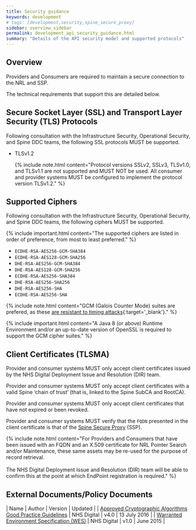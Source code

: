 ```yaml
---
title: Security guidance
keywords: development
# tags: [development,security,spine_secure_proxy]
sidebar: overview_sidebar
permalink: development_api_security_guidance.html
summary: "Details of the API security model and supported protocols"
---
```


## Overview

Providers and Consumers are required to maintain a secure connection to the NRL and SSP.

The technical requirements that support this are detailed below.

## Secure Socket Layer (SSL) and Transport Layer Security (TLS) Protocols

Following consultation with the Infrastructure Security, Operational Security, and Spine DDC teams, the following SSL protocols MUST be supported.

- TLSv1.2

   {% include note.html content="Protocol versions SSLv2, SSLv3, TLSv1.0, and TLSv1.1 are not supported and MUST NOT be used. All consumer and provider systems MUST be configured to implement the protocol version TLSv1.2." %}

## Supported Ciphers

Following consultation with the Infrastructure Security, Operational Security, and Spine DDC teams, the following ciphers MUST be supported.

{% include important.html content="The supported ciphers are listed in order of preference, from most to least preferred." %}

- `ECDHE-RSA-AES256-GCM-SHA384`
- `ECDHE-RSA-AES128-GCM-SHA256`
- `DHE-RSA-AES256-GCM-SHA384`
- `DHE-RSA-AES128-GCM-SHA256`
- `ECDHE-RSA-AES256-SHA384`
- `DHE-RSA-AES256-SHA256`
- `DHE-RSA-AES256-SHA`
- `ECDHE-RSA-AES256-SHA`

{% include note.html content="GCM (Galois Counter Mode) suites are prefered, as these [are resistant to timing attacks](https://www.digicert.com/ssl-support/ssl-enabling-perfect-forward-secrecy.htm){:target='_blank'}." %}

{% include important.html content="A Java 8 (or above) Runtime Environment and/or an up-to-date version of OpenSSL is required to support the GCM cipher suites." %}

## Client Certificates (TLSMA)

Provider and consumer systems MUST only accept client certificates issued by the NHS Digital Deployment Issue and Resolution (DIR) team.

Provider and consumer systems MUST only accept client certificates with a valid Spine ‘chain of trust’ (that is, linked to the Spine SubCA and RootCA).

Provider and consumer systems MUST only accept client certificates that have not expired or been revoked.

Provider and consumer systems MUST verify that the `FQDN` presented in the client certificate is that of the [Spine Secure Proxy](https://developer.nhs.uk/apis/spine-core-1-0/ssp_implementation_guide.html) (SSP).

{% include note.html content="For Providers and Consumers that have been issued with an FQDN and an X.509 certificate for NRL Pointer Search and/or Maintenance, these same assets may be re-used for the purpose of record retrieval.<br><br>The NHS Digital Deployment Issue and Resolution (DIR) team will be able to confirm this at the point at which EndPoint registration is required." %}

## External Documents/Policy Documents

| Name | Author | Version | Updated |
| [Approved Cryptographic Algorithms Good Practice Guidelines](http://webarchive.nationalarchives.gov.uk/20161021125701/http:/systems.digital.nhs.uk/infogov/security/infrasec/gpg/acs.pdf) | NHS Digital | v4.0 | <time datetime="2016-07-13">13 July 2016</time> |
| [Warranted Environment Specification (WES)](https://digital.nhs.uk/services/spine/spine-technical-information-warranted-environment-specification-wes) | NHS Digital | v1.0 | <time datetime="2015-06">June 2015</time> |